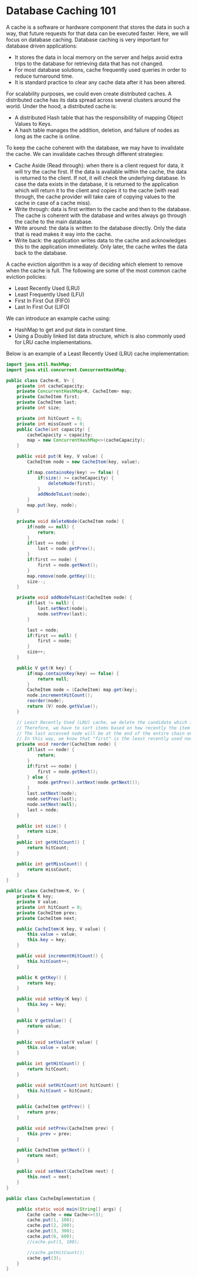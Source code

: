 # Database Caching 101
A cache is a software or hardware component that stores the data in such a way, that future requests for that data can be executed faster. Here, we will focus on database caching. Database caching is very important for database driven applications:

- It stores the data in local memory on the server and helps avoid extra trips to the database for retrieving data that has not changed.
- For most database solutions, cache frequently used queries in order to reduce turnaround time.
- It is standard practice to clear any cache data after it has been altered.

For scalability purposes, we could even create distributed caches. A distributed cache has its data spread across several clusters around the world.
Under the hood, a distributed cache is:

- A distributed Hash table that has the responsibility of mapping Object Values to Keys.
- A hash table manages the addition, deletion, and failure of nodes as long as the cache is online.

To keep the cache coherent with the database, we may have to invalidate the cache. We can invalidate caches through different strategies:

- Cache Aside (Read through): when there is a client request for data, it will try the cache first. If the data is available within the cache, the data is returned to the client. If not, it will check the underlying database. In case the data exists in the database, it is returned to the application which will return it to the client and copies it to the cache (with read through, the cache provider will take care of copying values to the cache in case of a cache miss).
- Write through: data is first written to the cache and then to the database. The cache is coherent with the database and writes always go through the cache to the main database.
- Write around: the data is written to the database directly. Only the data that is read makes it way into the cache.
- Write back: the application writes data to the cache and acknowledges this to the application immediately. Only later, the cache writes the data back to the database.

A cache eviction algorithm is a way of deciding which element to remove when the cache is full. The following are some of the most common cache eviction policies:

- Least Recently Used (LRU)
- Least Frequently Used (LFU)
- First In First Out (FIFO)
- Last In First Out (LIFO)

We can introduce an example cache using:

- HashMap to get and put data in constant time.
- Using a Doubly linked list data structure, which is also commonly used for LRU cache implementations.

Below is an example of a Least Recently Used (LRU) cache implementation:

```java
import java.util.HashMap;
import java.util.concurrent.ConcurrentHashMap;

public class Cache<K, V> {
    private int cacheCapacity;
    private ConcurrentHashMap<K, CacheItem> map;
    private CacheItem first;
    private CacheItem last;
    private int size;

    private int hitCount = 0;
    private int missCount = 0;
    public Cache(int capacity) {
        cacheCapacity = capacity;
        map = new ConcurrentHashMap<>(cacheCapacity);
    }

    public void put(K key, V value) {
        CacheItem node = new CacheItem(key, value);

        if(map.containsKey(key) == false) {
            if(size() >= cacheCapacity) {
                deleteNode(first);
            }
            addNodeToLast(node);
        }
        map.put(key, node);
    }

    private void deleteNode(CacheItem node) {
        if(node == null) {
            return;
        }
        if(last == node) {
            last = node.getPrev();
        }
        if(first == node) {
            first = node.getNext();
        }
        map.remove(node.getKey());
        size--;
    }

    private void addNodeToLast(CacheItem node) {
        if(last != null) {
            last.setNext(node);
            node.setPrev(last);
        }

        last = node;
        if(first == null) {
            first = node;
        }
        size++;
    }

    public V get(K key) {
        if(map.containsKey(key) == false) {
            return null;
        }
        CacheItem node = (CacheItem) map.get(key);
        node.incrementHitCount();
        reorder(node);
        return (V) node.getValue();
    }

    // Least Recently Used (LRU) cache, we delete the candidate which is the oldest entry used.
    // Therefore, we have to sort items based on how recently the item was used.
    // The last accessed node will be at the end of the entire chain end, preceded by other newly added items.
    // In this way, we know that "first" is the least recently used node.
    private void reorder(CacheItem node) {
        if(last == node) {
            return;
        }
        if(first == node) {
            first = node.getNext();
        } else {
            node.getPrev().setNext(node.getNext());
        }
        last.setNext(node);
        node.setPrev(last);
        node.setNext(null);
        last = node;
    }

    public int size() {
        return size;
    }
    public int getHitCount() {
        return hitCount;
    }

    public int getMissCount() {
        return missCount;
    }
}
```

```java
public class CacheItem<K, V> {
    private K key;
    private V value;
    private int hitCount = 0;
    private CacheItem prev;
    private CacheItem next;

    public CacheItem(K key, V value) {
        this.value = value;
        this.key = key;
    }

    public void incrementHitCount() {
        this.hitCount++;
    }

    public K getKey() {
        return key;
    }

    public void setKey(K key) {
        this.key = key;
    }

    public V getValue() {
        return value;
    }

    public void setValue(V value) {
        this.value = value;
    }

    public int getHitCount() {
        return hitCount;
    }

    public void setHitCount(int hitCount) {
        this.hitCount = hitCount;
    }

    public CacheItem getPrev() {
        return prev;
    }

    public void setPrev(CacheItem prev) {
        this.prev = prev;
    }

    public CacheItem getNext() {
        return next;
    }

    public void setNext(CacheItem next) {
        this.next = next;
    }
}
```

```java
public class CacheImplementation {

    public static void main(String[] args) {
        Cache cache = new Cache<>(3);
        cache.put(1, 100);
        cache.put(2, 200);
        cache.put(3, 300);
        cache.put(6, 600);
        //cache.put(1, 100);

        //cache.getHitCount();
        cache.get(3);
    }
}
```